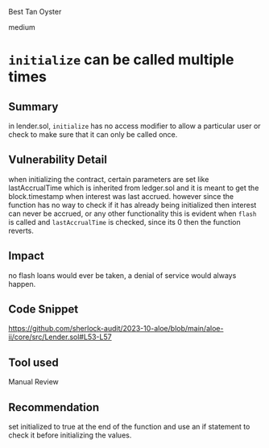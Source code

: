 Best Tan Oyster

medium

# `initialize` can be called multiple times
## Summary
in lender.sol, `initialize` has no access modifier to allow a particular user or check to make sure that it can only be called once.
## Vulnerability Detail
when initializing the contract, certain parameters are set like lastAccrualTime which is inherited from ledger.sol and it is meant to get the block.timestamp when interest was last accrued. however since the function has no way to check if it has already being initialized then interest can never be accrued, or any other functionality this is evident when `flash` is called and `lastAccrualTime` is checked, since its 0 then the function reverts.
## Impact
no flash loans would ever be taken, a denial of service would always happen.
## Code Snippet
https://github.com/sherlock-audit/2023-10-aloe/blob/main/aloe-ii/core/src/Lender.sol#L53-L57
## Tool used

Manual Review

## Recommendation
set initialized to true at the end of the function and use an if statement to check it before initializing the values.